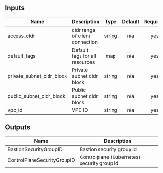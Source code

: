 ## Inputs

| Name | Description | Type | Default | Required |
|------|-------------|:----:|:-----:|:-----:|
| access\_cidr | cidr range of client connection | string | n/a | yes |
| default\_tags | Default tags for all resources | map | n/a | yes |
| private\_subnet\_cidr\_block | Private subnet cidr block | string | n/a | yes |
| public\_subnet\_cidr\_block | Public subnet cidr block | string | n/a | yes |
| vpc\_id | VPC ID | string | n/a | yes |

## Outputs

| Name | Description |
|------|-------------|
| BastionSecurityGroupID | Bastion security group id |
| ControlPlaneSecurityGroupID | Controlplane (Kubernetes) security group id |

